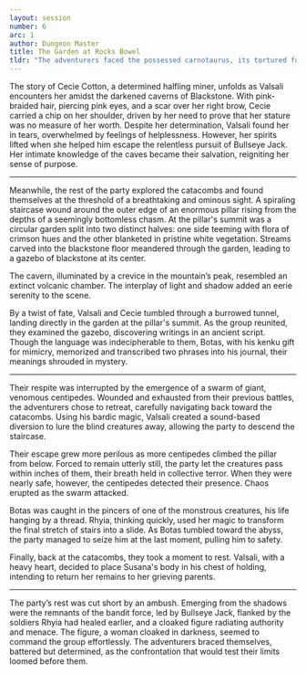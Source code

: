 ```yaml
---
layout: session
number: 6
arc: 1
author: Dungeon Master
title: The Garden at Rocks Bowel
tldr: "The adventurers faced the possessed carnotaurus, its tortured form driven by a dark force. After a desperate battle, they defeated the beast, uncovering the tragic loss of her stolen eggs. Venturing deeper into the cave, they found an ancient tomb where Rhyia’s necklace revealed a haunting vision of a mutilated elven woman. Examining the corpse on the altar, they discovered glowing runes, a missing heart, and sinister artifacts—a demonic book and a polished mirror. The tomb's eerie silence warned of darker mysteries yet to unfold."
---
```

The story of Cecie Cotton, a determined halfling miner, unfolds as Valsali encounters her amidst the darkened caverns of Blackstone. With pink-braided hair, piercing pink eyes, and a scar over her right brow, Cecie carried a chip on her shoulder, driven by her need to prove that her stature was no measure of her worth. Despite her determination, Valsali found her in tears, overwhelmed by feelings of helplessness. However, her spirits lifted when she helped him escape the relentless pursuit of Bullseye Jack. Her intimate knowledge of the caves became their salvation, reigniting her sense of purpose.

---

Meanwhile, the rest of the party explored the catacombs and found themselves at the threshold of a breathtaking and ominous sight. A spiraling staircase wound around the outer edge of an enormous pillar rising from the depths of a seemingly bottomless chasm. At the pillar's summit was a circular garden split into two distinct halves: one side teeming with flora of crimson hues and the other blanketed in pristine white vegetation. Streams carved into the blackstone floor meandered through the garden, leading to a gazebo of blackstone at its center.

The cavern, illuminated by a crevice in the mountain’s peak, resembled an extinct volcanic chamber. The interplay of light and shadow added an eerie serenity to the scene.

By a twist of fate, Valsali and Cecie tumbled through a burrowed tunnel, landing directly in the garden at the pillar's summit. As the group reunited, they examined the gazebo, discovering writings in an ancient script. Though the language was indecipherable to them, Botas, with his kenku gift for mimicry, memorized and transcribed two phrases into his journal, their meanings shrouded in mystery.

---

Their respite was interrupted by the emergence of a swarm of giant, venomous centipedes. Wounded and exhausted from their previous battles, the adventurers chose to retreat, carefully navigating back toward the catacombs. Using his bardic magic, Valsali created a sound-based diversion to lure the blind creatures away, allowing the party to descend the staircase.

Their escape grew more perilous as more centipedes climbed the pillar from below. Forced to remain utterly still, the party let the creatures pass within inches of them, their breath held in collective terror. When they were nearly safe, however, the centipedes detected their presence. Chaos erupted as the swarm attacked.

Botas was caught in the pincers of one of the monstrous creatures, his life hanging by a thread. Rhyia, thinking quickly, used her magic to transform the final stretch of stairs into a slide. As Botas tumbled toward the abyss, the party managed to seize him at the last moment, pulling him to safety.

Finally, back at the catacombs, they took a moment to rest. Valsali, with a heavy heart, decided to place Susana's body in his chest of holding, intending to return her remains to her grieving parents.

---

The party’s rest was cut short by an ambush. Emerging from the shadows were the remnants of the bandit force, led by Bullseye Jack, flanked by the soldiers Rhyia had healed earlier, and a cloaked figure radiating authority and menace. The figure, a woman cloaked in darkness, seemed to command the group effortlessly.
The adventurers braced themselves, battered but determined, as the confrontation that would test their limits loomed before them.

